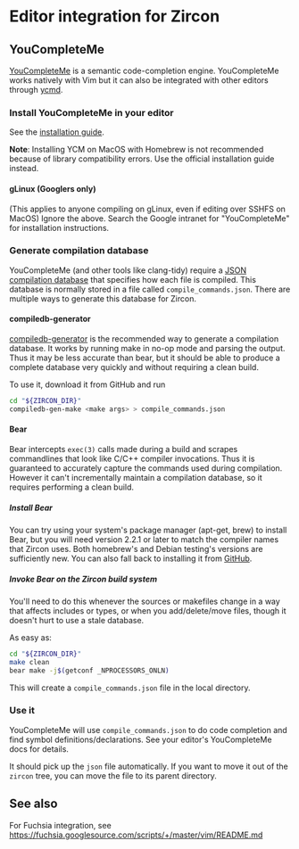 # Editor integration for Zircon

## YouCompleteMe

[YouCompleteMe](https://valloric.github.io/YouCompleteMe/) is a semantic
code-completion engine. YouCompleteMe works natively with Vim but it can also be
integrated with other editors through [ycmd](https://github.com/Valloric/ycmd).

### Install YouCompleteMe in your editor

See the [installation
guide](https://github.com/Valloric/YouCompleteMe#installation).

**Note**: Installing YCM on MacOS with Homebrew is not recommended because of
library compatibility errors. Use the official installation guide instead.

#### gLinux (Googlers only)

(This applies to anyone compiling on gLinux, even if editing over SSHFS on
MacOS) Ignore the above. Search the Google intranet for "YouCompleteMe" for
installation instructions.

### Generate compilation database

YouCompleteMe (and other tools like clang-tidy) require a [JSON compilation
database](https://clang.llvm.org/docs/JSONCompilationDatabase.html) that
specifies how each file is compiled. This database is normally stored in a file
called `compile_commands.json`. There are multiple ways to generate this
database for Zircon.

#### compiledb-generator

[compiledb-generator](https://github.com/nickdiego/compiledb-generator) is the
recommended way to generate a compilation database. It works by running make in
no-op mode and parsing the output. Thus it may be less accurate than bear, but
it should be able to produce a complete database very quickly and without
requiring a clean build.

To use it, download it from GitHub and run

```bash
cd "${ZIRCON_DIR}"
compiledb-gen-make <make args> > compile_commands.json
```

#### Bear

Bear intercepts `exec(3)` calls made during a build and scrapes commandlines
that look like C/C++ compiler invocations. Thus it is guaranteed to accurately
capture the commands used during compilation. However it can't incrementally
maintain a compilation database, so it requires performing a clean build.

##### Install Bear

You can try using your system's package manager (apt-get, brew) to install Bear,
but you will need version 2.2.1 or later to match the compiler names that Zircon
uses. Both homebrew's and Debian testing's versions are sufficiently new. You
can also fall back to installing it from
[GitHub](https://github.com/rizsotto/Bear).

##### Invoke Bear on the Zircon build system

You'll need to do this whenever the sources or makefiles change in a way that
affects includes or types, or when you add/delete/move files, though it doesn't
hurt to use a stale database.

As easy as:

```bash
cd "${ZIRCON_DIR}"
make clean
bear make -j$(getconf _NPROCESSORS_ONLN)
```

This will create a `compile_commands.json` file in the local directory.

### Use it

YouCompleteMe will use `compile_commands.json` to do code completion and find
symbol definitions/declarations. See your editor's YouCompleteMe docs for
details.

It should pick up the `json` file automatically. If you want to move it out of
the `zircon` tree, you can move the file to its parent directory.

## See also

For Fuchsia integration, see
https://fuchsia.googlesource.com/scripts/+/master/vim/README.md
